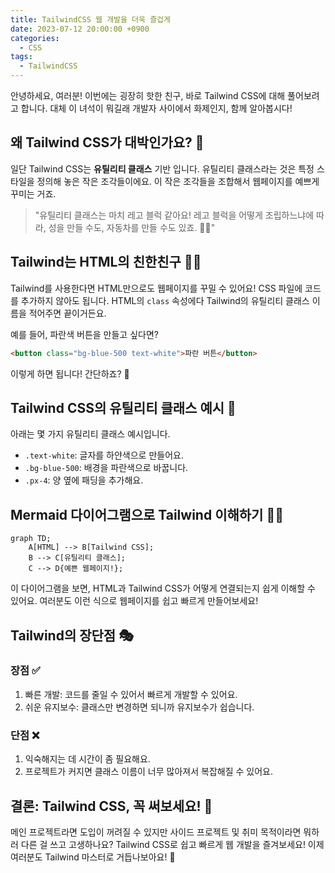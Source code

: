 ```yaml
---
title: TailwindCSS 웹 개발을 더욱 즐겁게
date: 2023-07-12 20:00:00 +0900
categories:
  - CSS
tags:
  - TailwindCSS
---
```


안녕하세요, 여러분! 이번에는 굉장히 핫한 친구, 바로 Tailwind CSS에 대해 풀어보려고 합니다. 대체 이 녀석이 뭐길래 개발자 사이에서 화제인지, 함께 알아봅시다!

## 왜 Tailwind CSS가 대박인가요? 🌟

일단 Tailwind CSS는 **유틸리티 클래스** 기반 입니다. 유틸리티 클래스라는 것은 특정 스타일을 정의해 놓은 작은 조각들이에요. 이 작은 조각들을 조합해서 웹페이지를 예쁘게 꾸미는 거죠.

> "유틸리티 클래스는 마치 레고 블럭 같아요! 레고 블럭을 어떻게 조립하느냐에 따라, 성을 만들 수도, 자동차를 만들 수도 있죠. 👷‍♀️"

## Tailwind는 HTML의 친한친구 🦸‍♂️

Tailwind를 사용한다면 HTML만으로도 웹페이지를 꾸밀 수 있어요! CSS 파일에 코드를 추가하지 않아도 됩니다. HTML의 `class` 속성에다 Tailwind의 유틸리티 클래스 이름을 적어주면 끝이거든요.

예를 들어, 파란색 버튼을 만들고 싶다면?

```html
<button class="bg-blue-500 text-white">파란 버튼</button>
```

이렇게 하면 됩니다! 간단하죠? 🎉

## Tailwind CSS의 유틸리티 클래스 예시 🎨

아래는 몇 가지 유틸리티 클래스 예시입니다.

- `.text-white`: 글자를 하얀색으로 만들어요.
- `.bg-blue-500`: 배경을 파란색으로 바꿉니다.
- `.px-4`: 양 옆에 패딩을 추가해요.

## Mermaid 다이어그램으로 Tailwind 이해하기 🧜‍♀️

```mermaid
graph TD;
    A[HTML] --> B[Tailwind CSS];
    B --> C[유틸리티 클래스];
    C --> D{예쁜 웹페이지!};
```

이 다이어그램을 보면, HTML과 Tailwind CSS가 어떻게 연결되는지 쉽게 이해할 수 있어요. 여러분도 이런 식으로 웹페이지를 쉽고 빠르게 만들어보세요!

## Tailwind의 장단점 🎭

### 장점 ✅

1. 빠른 개발: 코드를 줄일 수 있어서 빠르게 개발할 수 있어요.
2. 쉬운 유지보수: 클래스만 변경하면 되니까 유지보수가 쉽습니다.

### 단점 ❌

1. 익숙해지는 데 시간이 좀 필요해요.
2. 프로젝트가 커지면 클래스 이름이 너무 많아져서 복잡해질 수 있어요.

## 결론: Tailwind CSS, 꼭 써보세요! 🎁

메인 프로젝트라면 도입이 꺼려질 수 있지만 사이드 프로젝트 및 취미 목적이라면 뭐하러 다른 걸 쓰고 고생하나요? Tailwind CSS로 쉽고 빠르게 웹 개발을 즐겨보세요! 이제 여러분도 Tailwind 마스터로 거듭나보아요! 🚀
